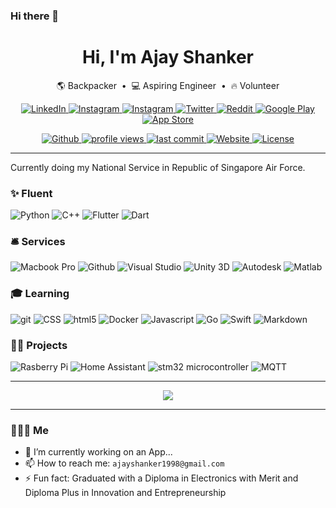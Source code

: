 ### Hi there 👋

<h1 align="center">Hi, I'm Ajay Shanker</a></h1>

<p align="center">
    <a>🌎 Backpacker</a> &nbsp;&bull;&nbsp;
    <a>💻 Aspiring Engineer</a> &nbsp;&bull;&nbsp;
    <a>🔥 Volunteer</a>

</p>

<p align="center">
    <!-- <a href="https://ajayshanker-geek.github.io">Website</a> •
    <a href="https://github.com/AjayShanker-geek">README</a> •
    <a href="https://www.linkedin.com/in/ajay-shanker">LinkedIn</a> •
    <a href="https://www.instagram.com/ajay_shanker/">Instagram</a> •
    <a href="https://twitter.com/AjayShanker98">Twitter</a> • -->
    <a href="https://www.linkedin.com/in/ajay-shanker">
        <img src="https://img.shields.io/badge/LinkedIn-0A66C2?style=flat&logo=linkedin&logoColor=white" alt="LinkedIn" />
    <a href="https://www.linkedin.com/in/ajay-shanker">
        <img src="https://img.shields.io/badge/Instagram-E4405F?style=flat&logo=instagram&logoColor=white" alt="Instagram" />
    <a href="https://www.facebook.com/ajay.shanker.33">
        <img src="https://img.shields.io/badge/Facebook-1877F2?style=flat&logo=facebook&logoColor=white" alt="Instagram" />
    <a href="https://www.instagram.com/ajay_shanker/">
        <img src="https://img.shields.io/twitter/follow/AjayShanker98?logo=twitter" alt="Twitter" />
    <a href="https://www.reddit.com/user/ajay1889">
        <img src="https://img.shields.io/reddit/user-karma/combined/ajay1889?logo=reddit" alt="Reddit" />
    <a href="https://apps.apple.com/us/app/owadio/id1545809203">
        <img src="https://img.shields.io/badge/App_Store-0D96F6?style=flat&logo=app-store&logoColor=white" alt="Google Play" />
    <a href="https://play.google.com/store/apps/details?id=com.ajay.owadio">
        <img src="https://img.shields.io/badge/Google_Play-414141?style=flat&logo=google-play&logoColor=white" alt="App Store" />

</p>

<div align="center">
    </a>
    <a href="https://github.com/AjayShanker-geek">
        <img src="https://img.shields.io/github/followers/AjayShanker-geek?logo=github" alt="Github" />
    <a href="#">
        <img src="https://gpvc.arturio.dev/AjayShanker-geek" alt="profile views">
    </a>
    <a href="https://github.com/AjayShanker-geek/ajayshanker-geek.github.io">
        <img src="https://img.shields.io/github/last-commit/AjayShanker-geek/ajayshanker-geek.github.io" alt="last commit">
    </a>
    <a href="https://ajayshanker-geek.github.io">
        <img src="https://img.shields.io/website?url=https%3A%2F%2Fajayshanker-geek.github.io" alt="Website">
    </a>
    <a href="https://choosealicense.com/licenses/mit">
        <img src="https://img.shields.io/badge/license-MIT-blue.svg?style=flat" alt="License" />
    </a>

</div>

---

Currently doing my National Service in Republic of Singapore Air Force.

<!-- I'm self-taught on my free to occupy projects related to engineering. -->

<h3>✨ Fluent</h3>
<div>
  <img alt="Python" src="https://img.shields.io/badge/Python-3776AB?style=flat&logo=python&logoColor=white" />
  <img alt="C++" src="https://img.shields.io/badge/C%2B%2B-00599C?style=flat&logo=c%2B%2B&logoColor=white" />
    <img alt="Flutter" src="https://img.shields.io/badge/Flutter-02569B?style=flat&logo=flutter&logoColor=white" />
    <img alt="Dart" src="https://img.shields.io/badge/Dart-0175C2?style=flat&logo=dart&logoColor=white" />

</div>

<h3>🛎 Services</h3>
<div>
    <img alt="Macbook Pro" src="https://img.shields.io/badge/Apple-MacBook_Pro_2015-999999?style=flat&logo=apple&logoColor=white" />
    <img alt="Github" src="https://img.shields.io/badge/GitHub-100000?style=flat&logo=github&logoColor=white" />
    <img alt="Visual Studio" src="https://img.shields.io/badge/Visual_Studio_Code-007ACC?style=flat&logo=visual%20studio%20code&logoColor=white" />
    <img alt="Unity 3D" src="https://img.shields.io/badge/Unity-100000?style=flat&logo=unity&logoColor=white" />
    <img alt="Autodesk" src="https://img.shields.io/badge/Autodesk-0696D7?style=flat&logo=autodesk&logoColor=white" />
    <img alt="Matlab" src="https://img.shields.io/badge/Autodesk-0076A8?style=flat&logo=mathworks&logoColor=white" />

</div>

<h3>🎓 Learning</h3>
<div>
    <img alt="git" src="https://img.shields.io/badge/Git-F05032?style=flat&logo=git&logoColor=white" />
    <img alt="CSS" src="https://img.shields.io/badge/CSS-1572B6?&style=flat&logo=css3&logoColor=white" />
    <img alt="html5" src="https://img.shields.io/badge/HTML-E34F26?style=flat&logo=html5&logoColor=white" />
    <img alt="Docker" src="https://img.shields.io/badge/Docker-2CA5E0?style=flat&logo=docker&logoColor=white" />
    <!-- <img alt="Kubernetes" src="https://img.shields.io/badge/-Kubernetes-3498db?style=flat&logo=appveyor&logo=kubernetes&logoColor=white" /> -->
    <img alt="Javascript" src="https://img.shields.io/badge/JavaScript-F7DF1E?style=flat&logo=javascript&logoColor=black" />
    <img alt="Go" src="https://img.shields.io/badge/go-00add8?style=flat&logo=go&logoColor=white" />
    <img alt="Swift" src="https://img.shields.io/badge/Swift-FA7343?style=flat&logo=swift&logoColor=white" />
    <img alt="Markdown" src="https://img.shields.io/badge/Markdown-000000?style=flat&logo=markdown&logoColor=white" />

</div>

<h3>👨‍🔬 Projects</h3>
<div>
  <img alt="Rasberry Pi" src="https://img.shields.io/badge/Raspberry pi-C51A4A?style=flat&logo=raspberry pi&logoColor=white" />
    <img alt="Home Assistant" src="https://img.shields.io/badge/Home Assistant-41BDF5?style=flat&logo=home assistant&logoColor=white" />
    <img alt="stm32 microcontroller" src="https://img.shields.io/badge/STM32 microcontroller-03234B?style=flat&logo=stmicroelectronics&logoColor=white" />
    <img alt="MQTT" src="https://img.shields.io/badge/MQTT-3C5280?style=flat&logo=eclipse mosquitto&logoColor=white" />

</div>

---

<div align="center">
    <img align="center" src="https://github-readme-stats.vercel.app/api?username=ajayshanker-geek&show_icons=true&cache_seconds=86400&theme=onedark" />
</div>

---

<h3>👨🏽‍💻 Me</h3>

- 🔭 I’m currently working on an App...
- 📫 How to reach me: `ajayshanker1998@gmail.com`
- ⚡ Fun fact: Graduated with a Diploma in Electronics with Merit and Diploma Plus in Innovation and Entrepreneurship

<!--
**AjayShanker-geek/AjayShanker-geek** is a ✨ _special_ ✨ repository because its `README.md` (this file) appears on your GitHub profile.

Here are some ideas to get you started:

- 🔭 I’m currently working on ...
- 🌱 I’m currently learning ...
- 👯 I’m looking to collaborate on ...
- 🤔 I’m looking for help with ...
- 💬 Ask me about ...
- 📫 How to reach me: ...
- 😄 Pronouns: ...
- ⚡ Fun fact: ...
-->
